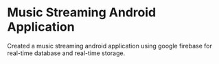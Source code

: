 # Music Streaming Android Application
 Created a music streaming android application using google firebase for real-time database and real-time storage. 
